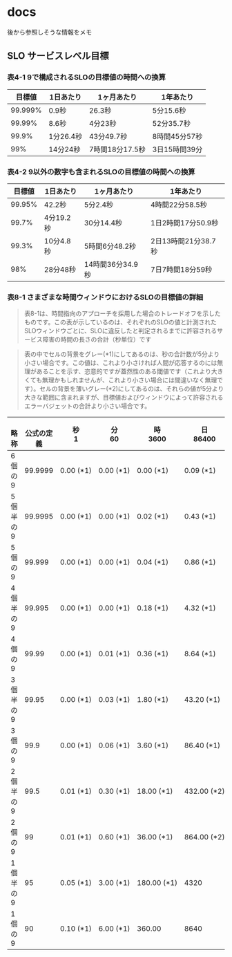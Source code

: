 # docs

後から参照しそうな情報をメモ

## SLO サービスレベル目標

### 表4-1 9で構成されるSLOの目標値の時間への換算

| 目標値 | 1日あたり | 1ヶ月あたり | 1年あたり |
| -- | -- | -- | -- |
| 99.999% | 0.9秒 | 26.3秒 | 5分15.6秒 |
| 99.99% | 8.6秒 | 4分23秒 | 52分35.7秒 |
| 99.9% | 1分26.4秒 | 43分49.7秒 | 8時間45分57秒 |
| 99% | 14分24秒 | 7時間18分17.5秒 | 3日15時間39分 |

### 表4-2 9以外の数字も含まれるSLOの目標値の時間への換算

| 目標値 | 1日あたり | 1ヶ月あたり | 1年あたり |
| -- | -- | -- | -- |
| 99.95% | 42.2秒 | 5分2.4秒 | 4時間22分58.5秒 |
| 99.7% | 4分19.2秒 | 30分14.4秒 | 1日2時間17分50.9秒 |
| 99.3% | 10分4.8秒 | 5時間6分48.2秒 | 2日13時間21分38.7秒 |
| 98% | 28分48秒 | 14時間36分34.9秒 | 7日7時間18分59秒 |


### 表8-1 さまざまな時間ウィンドウにおけるSLOの目標値の詳細

> 表8-1は、時間指向のアプローチを採用した場合のトレードオフを示したものです。この表が示しているのは、それぞれのSLOの値と計測されたSLOウィンドウごとに、SLOに違反したと判定されるまでに許容されるサービス障害の時間の長さの合計（秒単位）です

> 表の中でセルの背景をグレー(*1)にしてあるのは、秒の合計数が5分より小さい場合です。この値は、これより小さければ人間が応答するのには無理があることを示す、恣意的ですが蓋然性のある閾値です（これより大きくても無理かもしれませんが、これより小さい場合には間違いなく無理です）。セルの背景を薄いグレー(*2)にしてあるのは、それらの値が5分より大きな範囲に含まれますが、目標値およびウィンドウによって許容されるエラーバジェットの合計より小さい場合です。

| <br>略称 | <br>公式の定義 | 秒<br>1 | 分<br>60 | 時<br>3600 | 日<br>86400 | 週<br>604800 | 30日<br>2592000 | 90日<br>7776000 | 年<br>22896000 |
| -- | -- | -- | -- | -- | -- | -- | -- | -- | -- |
| 6個の9 | 99.9999 | 0.00 (*1) | 0.00 (*1) | 0.00 (*1) | 0.09 (*1) | 0.60 (*1) | 2.59 (*1) | 7.78 (*1) | 22.90 (*1) |
| 5個半の9 | 99.9995 | 0.00 (*1) | 0.00 (*1) | 0.02 (*1) | 0.43 (*1) | 3.02 (*1) | 12.96 (*1) | 38.88 (*1) | 114.48 (*1) |
| 5個の9 | 99.999 | 0.00 (*1) | 0.00 (*1) | 0.04 (*1) | 0.86 (*1) | 6.05 (*1) | 25.92 (*1) | 77.76 (*1) | 228.96 (*1) |
| 4個半の9 | 99.995 | 0.00 (*1) | 0.00 (*1) | 0.18 (*1) | 4.32 (*1) | 30.24 (*1) | 129.60 (*1) | 388.80 (*2) | 1144.80 (*2) |
| 4個の9 | 99.99 | 0.00 (*1) | 0.01 (*1) | 0.36 (*1) | 8.64 (*1) | 60.48 (*1) | 259.20 (*1) | 777.60 (*2) | 2289.60 (*2) |
| 3個半の9 | 99.95 | 0.00 (*1) | 0.03 (*1) | 1.80 (*1) | 43.20 (*1) | 302.40 (*2) | 1296 (*2) | 3888 | 11448 |
| 3個の9 | 99.9 | 0.00 (*1) | 0.06 (*1) | 3.60 (*1) | 86.40 (*1) | 604.80 (*2) | 2592 (*2) | 7776 | 22896 |
| 2個半の9 | 99.5 | 0.01 (*1) | 0.30 (*1) | 18.00 (*1) | 432.00 (*2) | 3024 | 12960 | 38880 | 114480 |
| 2個の9 | 99 | 0.01 (*1) | 0.60 (*1) | 36.00 (*1) | 864.00 (*2) | 6048 | 25920 | 77760 | 228960 |
| 1個半の9 | 95 | 0.05 (*1) | 3.00 (*1) | 180.00 (*1) | 4320 | 30240 | 129600 | 388800 | 1144800 |
| 1個の9 | 90 | 0.10 (*1) | 6.00 (*1) | 360.00 | 8640 | 60480 | 259200 | 777600 | 2289600 |
